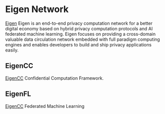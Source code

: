 # Eigen Network 

[Eigen](https://www.ieigen.com/) Eigen is an end-to-end privacy computation network for a better digital economy based on hybrid privacy computation protocols and AI federated machine learning. Eigen focuses on providing a cross-domain valuable data circulation network embedded with full paradigm computing engines and enables developers to build and ship privacy applications easily. 

## EigenCC
[EigenCC](./cc) Confidential Computation Framework.

## EigenFL
[EigenCC](./fl) Federated Machine Learning
